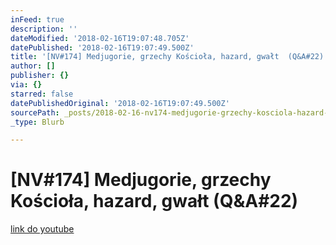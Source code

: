```yaml
---
inFeed: true
description: ''
dateModified: '2018-02-16T19:07:48.705Z'
datePublished: '2018-02-16T19:07:49.500Z'
title: '[NV#174] Medjugorie, grzechy Kościoła, hazard, gwałt  (Q&A#22)'
author: []
publisher: {}
via: {}
starred: false
datePublishedOriginal: '2018-02-16T19:07:49.500Z'
sourcePath: _posts/2018-02-16-nv174-medjugorie-grzechy-kosciola-hazard-gwalt-qanda2.md
_type: Blurb

---
```

# \[NV\#174\] Medjugorie, grzechy Kościoła, hazard, gwałt (Q&A\#22)
[link do youtube][0]

[0]: https://www.youtube.com/watch?v=djrQyPWpOB8